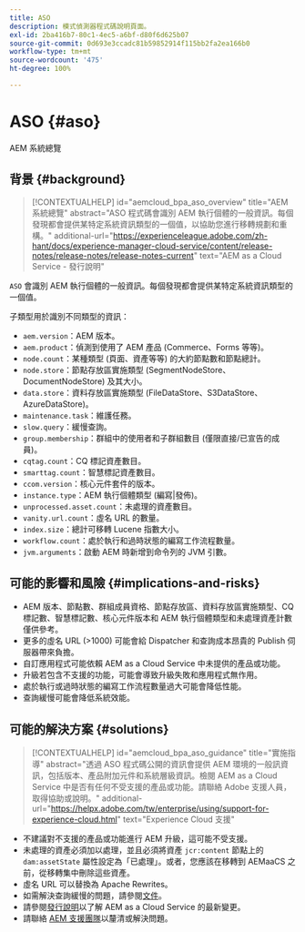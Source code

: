 ```yaml
---
title: ASO
description: 模式偵測器程式碼說明頁面。
exl-id: 2ba416b7-80c1-4ec5-a6bf-d80f6d625b07
source-git-commit: 0d693e3ccadc81b59852914f115bb2fa2ea166b0
workflow-type: tm+mt
source-wordcount: '475'
ht-degree: 100%

---
```


# ASO {#aso}

AEM 系統總覽

## 背景 {#background}

>[!CONTEXTUALHELP]
>id="aemcloud_bpa_aso_overview"
>title="AEM 系統總覽"
>abstract="ASO 程式碼會識別 AEM 執行個體的一般資訊。每個發現都會提供某特定系統資訊類型的一個值，以協助您進行移轉規劃和重構。"
>additional-url="https://experienceleague.adobe.com/zh-hant/docs/experience-manager-cloud-service/content/release-notes/release-notes/release-notes-current" text="AEM as a Cloud Service - 發行說明"

`ASO` 會識別 AEM 執行個體的一般資訊。每個發現都會提供某特定系統資訊類型的一個值。

子類型用於識別不同類型的資訊：

* `aem.version`：AEM 版本。
* `aem.product`：偵測到使用了 AEM 產品 (Commerce、Forms 等等)。
* `node.count`：某種類型 (頁面、資產等等) 的大約節點數和節點總計。
* `node.store`：節點存放區實施類型 (SegmentNodeStore、DocumentNodeStore) 及其大小。
* `data.store`：資料存放區實施類型 (FileDataStore、S3DataStore、AzureDataStore)。
* `maintenance.task`：維護任務。
* `slow.query`：緩慢查詢。
* `group.membership`：群組中的使用者和子群組數目 (僅限直接/已宣告的成員)。
* `cqtag.count`：CQ 標記資產數目。
* `smarttag.count`：智慧標記資產數目。
* `ccom.version`：核心元件套件的版本。
* `instance.type`：AEM 執行個體類型 (編寫|發佈)。
* `unprocessed.asset.count`：未處理的資產數目。
* `vanity.url.count`：虛名 URL 的數量。
* `index.size`：總計可移轉 Lucene 指數大小。
* `workflow.count`：處於執行和過時狀態的編寫工作流程數量。
* `jvm.arguments`：啟動 AEM 時新增到命令列的 JVM 引數。

## 可能的影響和風險 {#implications-and-risks}

* AEM 版本、節點數、群組成員資格、節點存放區、資料存放區實施類型、CQ 標記數、智慧標記數、核心元件版本和 AEM 執行個體類型和未處理資產計數僅供參考。
* 更多的虛名 URL (>1000) 可能會給 Dispatcher 和查詢成本昂貴的 Publish 伺服器帶來負擔。
* 自訂應用程式可能依賴 AEM as a Cloud Service 中未提供的產品或功能。
* 升級若包含不支援的功能，可能會導致升級失敗和應用程式無作用。
* 處於執行或過時狀態的編寫工作流程數量過大可能會降低性能。
* 查詢緩慢可能會降低系統效能。

## 可能的解決方案 {#solutions}

>[!CONTEXTUALHELP]
>id="aemcloud_bpa_aso_guidance"
>title="實施指導"
>abstract="透過 ASO 程式碼公開的資訊會提供 AEM 環境的一般訊資訊，包括版本、產品附加元件和系統層級資訊。檢閱 AEM as a Cloud Service 中是否有任何不受支援的產品或功能。請聯絡 Adobe 支援人員，取得協助或說明。"
>additional-url="https://helpx.adobe.com/tw/enterprise/using/support-for-experience-cloud.html" text="Experience Cloud 支援"

* 不建議對不支援的產品或功能進行 AEM 升級，這可能不受支援。
* 未處理的資產必須加以處理，並且必須將資產 `jcr:content` 節點上的 `dam:assetState` 屬性設定為「已處理」。或者，您應該在移轉到 AEMaaCS 之前，從移轉集中刪除這些資產。
* 虛名 URL 可以替換為 Apache Rewrites。
* 如需解決查詢緩慢的問題，請參閱[文件](https://experienceleague.adobe.com/zh-hant/docs/experience-manager-65/content/implementing/developing/bestpractices/troubleshooting-slow-queries)。
* 請參閱[發行說明](https://experienceleague.adobe.com/zh-hant/docs/experience-manager-cloud-service/content/release-notes/release-notes/release-notes-current)以了解 AEM as a Cloud Service 的最新變更。
* 請聯絡 [AEM 支援團隊](https://helpx.adobe.com/tw/enterprise/using/support-for-experience-cloud.html)以釐清或解決問題。
